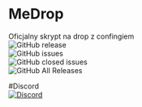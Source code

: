 # MeDrop
Oficjalny skrypt na drop z confingiem<br>
![GitHub release](https://img.shields.io/github/release/Mefuuu/MeDrop.svg?style=for-the-badge)<br>
![GitHub issues](https://img.shields.io/github/issues-raw/Mefuuu/MeDrop.svg?style=for-the-badge)<br>
![GitHub closed issues](https://img.shields.io/github/issues-closed-raw/Mefuuu/MeDrop.svg?style=for-the-badge)<br>
![GitHub All Releases](https://img.shields.io/github/downloads/Mefuuu/MeDrop/total.svg?style=for-the-badge)<br>

#Discord <br>
[![Discord](https://img.shields.io/discord/425192525091831808.svg?style=for-the-badge)](https://discordapp.com/invite/kKpgtFB)

